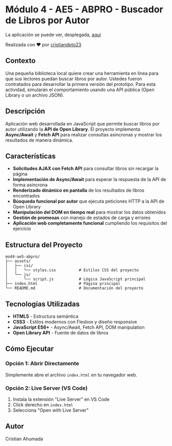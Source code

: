 # Módulo 4 - AE5 - ABPRO - Buscador de Libros por Autor

La aplicación se puede ver, desplegada, [aquí](https://cristiandpto23.github.io/buscador-de-libros/)

Realizada con ❤ por [cristiandpto23](https://github.com/cristiandpto23)

## Contexto

Una pequeña biblioteca local quiere crear una herramienta en línea para que sus lectores puedan buscar libros por autor. Ustedes fueron contratados para desarrollar la primera versión del prototipo. Para esta actividad, simularán el comportamiento usando una API pública (Open Library o un archivo JSON).

## Descripción

Aplicación web desarrollada en JavaScript que permite buscar libros por autor utilizando la **API de Open Library**. El proyecto implementa **Async/Await** y **Fetch API** para realizar consultas asíncronas y mostrar los resultados de manera dinámica.

## Características

-   **Solicitudes AJAX con Fetch API** para consultar libros sin recargar la página
-   **Implementación de Async/Await** para esperar la respuesta de la API de forma asíncrona
-   **Renderizado dinámico en pantalla** de los resultados de libros encontrados
-   **Búsqueda funcional por autor** que ejecuta peticiones HTTP a la API de Open Library
-   **Manipulación del DOM en tiempo real** para mostrar los datos obtenidos
-   **Gestión de promesas** con manejo de estados de carga y errores
-   **Aplicación web completamente funcional** cumpliendo los requisitos del ejercicio

## Estructura del Proyecto

```
mod4-ae5-abpro/
├── assets/
│   ├── css/
│   │   └── styles.css          # Estilos CSS del proyecto
│   └── js/
│       └── script.js           # Lógica JavaScript principal
├── index.html                  # Página principal
└── README.md                   # Documentación del proyecto
```

## Tecnologías Utilizadas

-   **HTML5** - Estructura semántica
-   **CSS3** - Estilos modernos con Flexbox y diseño responsive
-   **JavaScript ES6+** - Async/Await, Fetch API, DOM manipulation
-   **Open Library API** - Fuente de datos de libros

## Cómo Ejecutar

### Opción 1: Abrir Directamente

Simplemente abre el archivo `index.html` en tu navegador web.

### Opción 2: Live Server (VS Code)

1. Instala la extensión "Live Server" en VS Code
2. Click derecho en `index.html`
3. Selecciona "Open with Live Server"

## Autor

Cristian Ahumada


